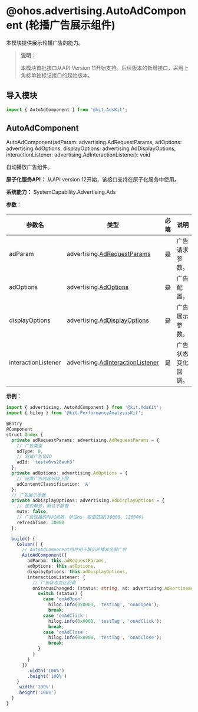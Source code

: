 # @ohos.advertising.AutoAdComponent (轮播广告展示组件)

本模块提供展示轮播广告的能力。

> **说明：**
>
> 本模块首批接口从API Version 11开始支持。后续版本的新增接口，采用上角标单独标记接口的起始版本。

## 导入模块

```ts
import { AutoAdComponent } from '@kit.AdsKit';
```

## AutoAdComponent

AutoAdComponent(adParam: advertising.AdRequestParams, adOptions: advertising.AdOptions, displayOptions: advertising.AdDisplayOptions, interactionListener: advertising.AdInteractionListener): void

自动播放广告组件。

**原子化服务API：** 从API version 12开始，该接口支持在原子化服务中使用。

**系统能力：** SystemCapability.Advertising.Ads

**参数：**

| 参数名                 | 类型                                                                                | 必填 | 说明        | 
|---------------------|-----------------------------------------------------------------------------------|----|-----------|
| adParam             | advertising.[AdRequestParams](js-apis-advertising.md#adrequestparams)             | 是  | 广告请求参数。   | 
| adOptions           | advertising.[AdOptions](js-apis-advertising.md#adoptions)                         | 是  | 广告配置。     | 
| displayOptions      | advertising.[AdDisplayOptions](js-apis-advertising.md#addisplayoptions)           | 是  | 广告展示参数。   | 
| interactionListener | advertising.[AdInteractionListener](js-apis-advertising.md#adinteractionlistener) | 是  | 广告状态变化回调。 | 

**示例：**

```ts
import { advertising, AutoAdComponent } from '@kit.AdsKit';
import { hilog } from '@kit.PerformanceAnalysisKit';

@Entry
@Component
struct Index {
  private adRequestParams: advertising.AdRequestParams = {
    // 广告类型
    adType: 8,
    // 测试广告位ID
    adId: 'testw6vs28auh3'
  };
  private adOptions: advertising.AdOptions = {
    // 设置广告内容分级上限
    adContentClassification: 'A'
  };
  // 广告展示参数
  private adDisplayOptions: advertising.AdDisplayOptions = {
    // 是否静音，默认不静音
    mute: false,
    // 广告轮播的时间间隔，单位ms，取值范围[30000, 120000]
    refreshTime: 30000
  };

  build() {
    Column() {
      // AutoAdComponent组件用于展示轮播非全屏广告
      AutoAdComponent({
        adParam: this.adRequestParams,
        adOptions: this.adOptions,
        displayOptions: this.adDisplayOptions,
        interactionListener: {
          // 广告状态变化回调
          onStatusChanged: (status: string, ad: advertising.Advertisement, data: string) => {
            switch (status) {
              case 'onAdOpen':
                hilog.info(0x0000, 'testTag', 'onAdOpen');
                break;
              case 'onAdClick':
                hilog.info(0x0000, 'testTag', 'onAdClick');
                break;
              case 'onAdClose':
                hilog.info(0x0000, 'testTag', 'onAdClose');
                break;
            }
          }
        }
      })
        .width('100%')
        .height('100%')
    }
    .width('100%')
    .height('100%')
  }
}
```
